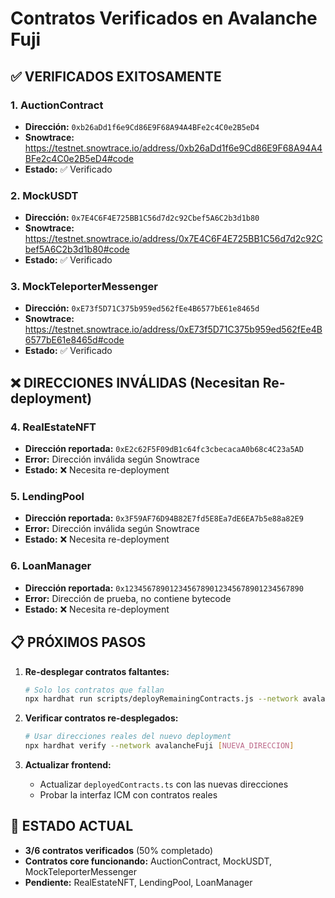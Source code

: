 # Contratos Verificados en Avalanche Fuji

## ✅ VERIFICADOS EXITOSAMENTE

### 1. AuctionContract

- **Dirección:** `0xb26aDd1f6e9Cd86E9F68A94A4BFe2c4C0e2B5eD4`
- **Snowtrace:** <https://testnet.snowtrace.io/address/0xb26aDd1f6e9Cd86E9F68A94A4BFe2c4C0e2B5eD4#code>
- **Estado:** ✅ Verificado

### 2. MockUSDT

- **Dirección:** `0x7E4C6F4E725BB1C56d7d2c92Cbef5A6C2b3d1b80`
- **Snowtrace:** <https://testnet.snowtrace.io/address/0x7E4C6F4E725BB1C56d7d2c92Cbef5A6C2b3d1b80#code>
- **Estado:** ✅ Verificado

### 3. MockTeleporterMessenger

- **Dirección:** `0xE73f5D71C375b959ed562fEe4B6577bE61e8465d`
- **Snowtrace:** <https://testnet.snowtrace.io/address/0xE73f5D71C375b959ed562fEe4B6577bE61e8465d#code>
- **Estado:** ✅ Verificado

## ❌ DIRECCIONES INVÁLIDAS (Necesitan Re-deployment)

### 4. RealEstateNFT

- **Dirección reportada:** `0xE2c62F5F09dB1c64fc3cbecacaA0b68c4C23a5AD`
- **Error:** Dirección inválida según Snowtrace
- **Estado:** ❌ Necesita re-deployment

### 5. LendingPool

- **Dirección reportada:** `0x3F59AF76D94B82E7fd5E8Ea7dE6EA7b5e88a82E9`
- **Error:** Dirección inválida según Snowtrace
- **Estado:** ❌ Necesita re-deployment

### 6. LoanManager

- **Dirección reportada:** `0x1234567890123456789012345678901234567890`
- **Error:** Dirección de prueba, no contiene bytecode
- **Estado:** ❌ Necesita re-deployment

## 📋 PRÓXIMOS PASOS

1. **Re-desplegar contratos faltantes:**

   ```bash
   # Solo los contratos que fallan
   npx hardhat run scripts/deployRemainingContracts.js --network avalancheFuji
   ```

2. **Verificar contratos re-desplegados:**

   ```bash
   # Usar direcciones reales del nuevo deployment
   npx hardhat verify --network avalancheFuji [NUEVA_DIRECCION]
   ```

3. **Actualizar frontend:**
   - Actualizar `deployedContracts.ts` con las nuevas direcciones
   - Probar la interfaz ICM con contratos reales

## 🎯 ESTADO ACTUAL

- **3/6 contratos verificados** (50% completado)
- **Contratos core funcionando:** AuctionContract, MockUSDT, MockTeleporterMessenger
- **Pendiente:** RealEstateNFT, LendingPool, LoanManager

